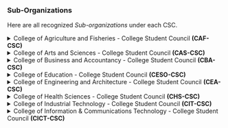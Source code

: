 ### Sub-Organizations


Here are all recognized *Sub-organizations* under each CSC.

<details>
  <summary>College of Agriculture and Fisheries - College Student Council <strong>(CAF-CSC)</strong></summary>
  <ul>
    <li style="margin-top: 10px;">Placeholder Text 1</li>
    <li style="margin-top: 10px;">Placeholder Text 2</li>
    <li style="margin-top: 10px;">Placeholder Text 3</li>
    <li style="margin-top: 10px;">Placeholder Text 4</li>
    <li style="margin-top: 10px;">Placeholder Text 5</li>
    <li style="margin-top: 10px;">Placeholder Text 6</li>
    <li style="margin-top: 10px;">Placeholder Text 7</li>
    <li style="margin-top: 10px;">Placeholder Text 8</li>
    <li style="margin-top: 10px;">Placeholder Text 9</li>
    <li style="margin-top: 10px;">Placeholder Text 10</li>
  </ul>
</details>

<details>
  <summary>College of Arts and Sciences - College Student Council <strong>(CAS-CSC)</strong></summary>
  <ul>
    <li style="margin-top: 10px;">Placeholder Text 1</li>
    <li style="margin-top: 10px;">Placeholder Text 2</li>
    <li style="margin-top: 10px;">Placeholder Text 3</li>
    <li style="margin-top: 10px;">Placeholder Text 4</li>
    <li style="margin-top: 10px;">Placeholder Text 5</li>
    <li style="margin-top: 10px;">Placeholder Text 6</li>
    <li style="margin-top: 10px;">Placeholder Text 7</li>
    <li style="margin-top: 10px;">Placeholder Text 8</li>
    <li style="margin-top: 10px;">Placeholder Text 9</li>
    <li style="margin-top: 10px;">Placeholder Text 10</li>
  </ul>
</details>

<details>
  <summary>College of Business and Accountancy - College Student Council <strong>(CBA-CSC)</strong></summary>
  <ul>
    <li style="margin-top: 10px;">Placeholder Text 1</li>
    <li style="margin-top: 10px;">Placeholder Text 2</li>
    <li style="margin-top: 10px;">Placeholder Text 3</li>
    <li style="margin-top: 10px;">Placeholder Text 4</li>
    <li style="margin-top: 10px;">Placeholder Text 5</li>
    <li style="margin-top: 10px;">Placeholder Text 6</li>
    <li style="margin-top: 10px;">Placeholder Text 7</li>
    <li style="margin-top: 10px;">Placeholder Text 8</li>
    <li style="margin-top: 10px;">Placeholder Text 9</li>
    <li style="margin-top: 10px;">Placeholder Text 10</li>
  </ul>
</details>

<details>
  <summary>College of Education - College Student Council <strong>(CESO-CSC)</strong></summary>
  <ul>
    <li style="margin-top: 10px;">Placeholder Text 1</li>
    <li style="margin-top: 10px;">Placeholder Text 2</li>
    <li style="margin-top: 10px;">Placeholder Text 3</li>
    <li style="margin-top: 10px;">Placeholder Text 4</li>
    <li style="margin-top: 10px;">Placeholder Text 5</li>
    <li style="margin-top: 10px;">Placeholder Text 6</li>
    <li style="margin-top: 10px;">Placeholder Text 7</li>
    <li style="margin-top: 10px;">Placeholder Text 8</li>
    <li style="margin-top: 10px;">Placeholder Text 9</li>
    <li style="margin-top: 10px;">Placeholder Text 10</li>
  </ul>
</details>

<details>
  <summary>College of Engineering and Architecture - College Student Council <strong>(CEA-CSC)</strong></summary>
  <ul>
    <li style="margin-top: 10px;">Placeholder Text 1</li>
    <li style="margin-top: 10px;">Placeholder Text 2</li>
    <li style="margin-top: 10px;">Placeholder Text 3</li>
    <li style="margin-top: 10px;">Placeholder Text 4</li>
    <li style="margin-top: 10px;">Placeholder Text 5</li>
    <li style="margin-top: 10px;">Placeholder Text 6</li>
    <li style="margin-top: 10px;">Placeholder Text 7</li>
    <li style="margin-top: 10px;">Placeholder Text 8</li>
    <li style="margin-top: 10px;">Placeholder Text 9</li>
    <li style="margin-top: 10px;">Placeholder Text 10</li>
  </ul>
</details>

<details>
  <summary>College of Health Sciences - College Student Council <strong>(CHS-CSC)</strong></summary>
  <ul>
    <li style="margin-top: 10px;">Placeholder Text 1</li>
    <li style="margin-top: 10px;">Placeholder Text 2</li>
    <li style="margin-top: 10px;">Placeholder Text 3</li>
    <li style="margin-top: 10px;">Placeholder Text 4</li>
    <li style="margin-top: 10px;">Placeholder Text 5</li>
    <li style="margin-top: 10px;">Placeholder Text 6</li>
    <li style="margin-top: 10px;">Placeholder Text 7</li>
    <li style="margin-top: 10px;">Placeholder Text 8</li>
    <li style="margin-top: 10px;">Placeholder Text 9</li>
    <li style="margin-top: 10px;">Placeholder Text 10</li>
  </ul>
</details>

<details>
  <summary>College of Industrial Technology - College Student Council <strong>(CIT-CSC)</strong></summary>
  <ul>
    <li style="margin-top: 10px;">Placeholder Text 1</li>
    <li style="margin-top: 10px;">Placeholder Text 2</li>
    <li style="margin-top: 10px;">Placeholder Text 3</li>
    <li style="margin-top: 10px;">Placeholder Text 4</li>
    <li style="margin-top: 10px;">Placeholder Text 5</li>
    <li style="margin-top: 10px;">Placeholder Text 6</li>
    <li style="margin-top: 10px;">Placeholder Text 7</li>
    <li style="margin-top: 10px;">Placeholder Text 8</li>
    <li style="margin-top: 10px;">Placeholder Text 9</li>
    <li style="margin-top: 10px;">Placeholder Text 10</li>
  </ul>
</details>

<details>
  <summary>College of Information &amp; Communications Technology - College Student Council <strong>(CICT-CSC)</strong></summary>
  <ul>
    <li style="margin-top: 10px;">Placeholder Text 1</li>
    <li style="margin-top: 10px;">Placeholder Text 2</li>
    <li style="margin-top: 10px;">Placeholder Text 3</li>
    <li style="margin-top: 10px;">Placeholder Text 4</li>
    <li style="margin-top: 10px;">Placeholder Text 5</li>
    <li style="margin-top: 10px;">Placeholder Text 6</li>
    <li style="margin-top: 10px;">Placeholder Text 7</li>
    <li style="margin-top: 10px;">Placeholder Text 8</li>
    <li style="margin-top: 10px;">Placeholder Text 9</li>
    <li style="margin-top: 10px;">Placeholder Text 10</li>
  </ul>
</details>

